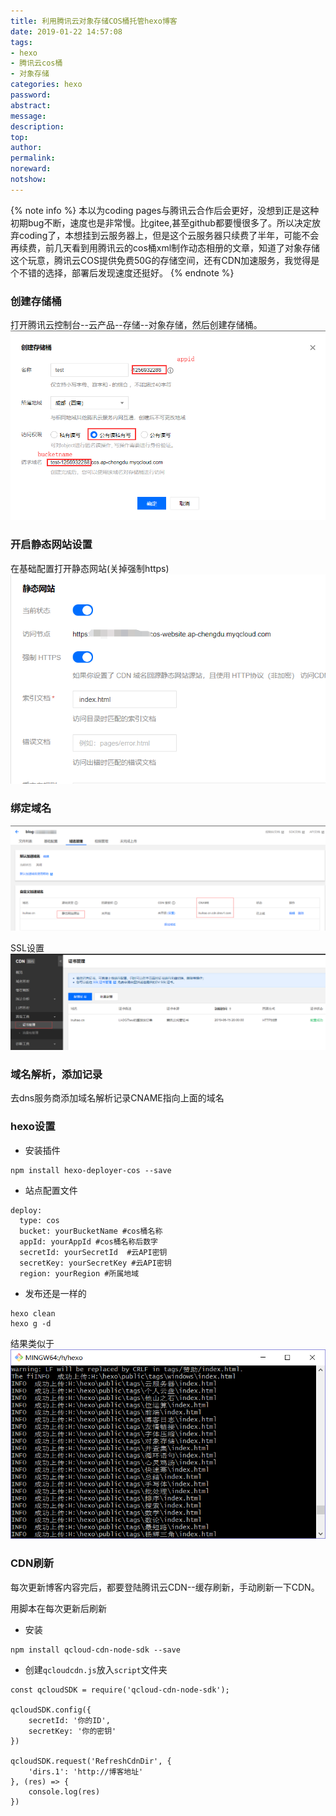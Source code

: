 ```yaml
---
title: 利用腾讯云对象存储COS桶托管hexo博客
date: 2019-01-22 14:57:08
tags:
- hexo
- 腾讯云cos桶
- 对象存储
categories: hexo
password:
abstract:
message:
description:
top:
author:
permalink:
noreward:
notshow:
---
```


{% note info %}
本以为coding pages与腾讯云合作后会更好，没想到正是这种初期bug不断，速度也是非常慢。比gitee,甚至github都要慢很多了。所以决定放弃coding了，本想挂到云服务器上，但是这个云服务器只续费了半年，可能不会再续费，前几天看到用腾讯云的cos桶xml制作动态相册的文章，知道了对象存储这个玩意，腾讯云COS提供免费50G的存储空间，还有CDN加速服务，我觉得是个不错的选择，部署后发现速度还挺好。
{% endnote %}

<!--more-->
### 创建存储桶

打开腾讯云控制台--云产品--存储--对象存储，然后创建存储桶。
![](/cos-hexo/1.png)

### 开启静态网站设置

在基础配置打开静态网站(关掉强制https)
![](/cos-hexo/2.png)

### 绑定域名

![](/cos-hexo/3.png)

SSL设置
![](/cos-hexo/4.png)

### 域名解析，添加记录

去dns服务商添加域名解析记录CNAME指向上面的域名

### hexo设置

- 安装插件
```
npm install hexo-deployer-cos --save
```
- 站点配置文件
```
deploy:
  type: cos
  bucket: yourBucketName #cos桶名称
  appId: yourAppId #cos桶名称后数字
  secretId: yourSecretId  #云API密钥
  secretKey: yourSecretKey #云API密钥
  region: yourRegion #所属地域
```
- 发布还是一样的
```
hexo clean
hexo g -d
```
结果类似于
![](/cos-hexo/5.png)

### CDN刷新

每次更新博客内容完后，都要登陆腾讯云CDN--缓存刷新，手动刷新一下CDN。

用脚本在每次更新后刷新

- 安装
```
npm install qcloud-cdn-node-sdk --save
```

- 创建`qcloudcdn.js`放入`script`文件夹

```
const qcloudSDK = require('qcloud-cdn-node-sdk');

qcloudSDK.config({
    secretId: '你的ID',
    secretKey: '你的密钥'
})

qcloudSDK.request('RefreshCdnDir', {
	'dirs.1': 'http://博客地址' 
}, (res) => {
    console.log(res)
})
```